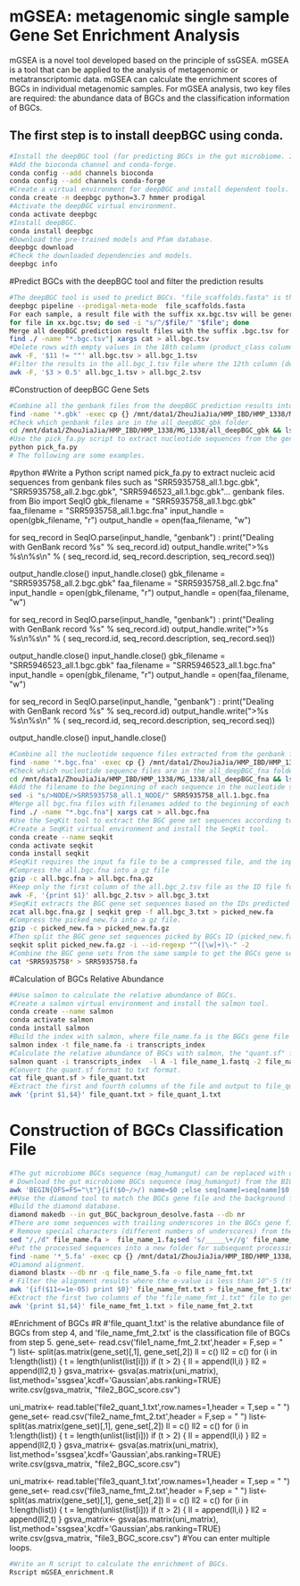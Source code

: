 # mGSEA: metagenomic single sample Gene Set Enrichment Analysis  

mGSEA is a novel tool developed based on the principle of ssGSEA.
mGSEA is a tool that can be applied to the analysis of metagenomic or metatranscriptomic data.
mGSEA can calculate the enrichment scores of BGCs in individual metagenomic samples.
For mGSEA analysis, two key files are required: the abundance data of BGCs and the classification information of BGCs.

## The first step is to install deepBGC using conda.

```bash
#Install the deepBGC tool (for predicting BGCs in the gut microbiome. If there is a better tool available, replace this one).
#Add the bioconda channel and conda-forge.
conda config --add channels bioconda
conda config --add channels conda-forge
#Create a virtual environment for deepBGC and install dependent tools.
conda create -n deepbgc python=3.7 hmmer prodigal
#Activate the deepBGC virtual environment.
conda activate deepbgc
#Install deepBGC.
conda install deepbgc
#Download the pre-trained models and Pfam database.
deepbgc download
#Check the downloaded dependencies and models.
deepbgc info
```
#Predict BGCs with the deepBGC tool and filter the prediction results

```bash
#The deepBGC tool is used to predict BGCs. "file_scaffolds.fasta" is the contig file after assembly. (Adding "--prodigal-meta-mode" can detect genes in short contigs).
deepbgc pipeline --prodigal-meta-mode  file_scaffolds.fasta
For each sample, a result file with the suffix xx.bgc.tsv will be generated after deepBGC prediction. To avoid confusion in batch processing, add the sample name to the first column of each xx.bgc.tsv file. "^" indicates the first column, and "sed -i" means to modify the file directly without printing it out.
for file in xx.bgc.tsv; do sed -i "s/^/$file/" "$file"; done
Merge all deepBGC prediction result files with the suffix .bgc.tsv for batch processing, and generate a summary file named all.bgc.tsv.
find ./ -name "*.bgc.tsv"| xargs cat > all.bgc.tsv
#Delete rows with empty values in the 18th column (product_class column) of the all.bgc.tsv file, and output the new results to the all.bgc_1.tsv file.
awk -F, '$11 != ""' all.bgc.tsv > all.bgc_1.tsv
#Filter the results in the all.bgc_1.tsv file where the 12th column (deepbgc_score column) has a value greater than 0.5, and output to the all.bgc_2.tsv file. The all.bgc_2.tsv file contains the BGC prediction results from deepBGC, including the names of the BGC gene sets and possible predicted classifications.
awk -F, '$3 > 0.5' all.bgc_1.tsv > all.bgc_2.tsv
```
#Construction of deepBGC Gene Sets

```bash
#Combine all the genbank files from the deepBGC prediction results into a new folder named "all_deepBGC_gbk" for batch processing.
find -name '*.gbk' -exec cp {} /mnt/data1/ZhouJiaJia/HMP_IBD/HMP_1338/MG_1338/all_deepBGC_gbk \;
#Check which genbank files are in the all_deepBGC_gbk folder.
cd /mnt/data1/ZhouJiaJia/HMP_IBD/HMP_1338/MG_1338/all_deepBGC_gbk && ls
#Use the pick_fa.py script to extract nucleotide sequences from the genbank files.
python pick_fa.py
# The following are some examples.
```
#python
#Write a Python script named pick_fa.py to extract nucleic acid sequences from genbank files such as "SRR5935758_all.1.bgc.gbk", "SRR5935758_all.2.bgc.gbk", "SRR5946523_all.1.bgc.gbk"... genbank files.
from Bio import SeqIO
gbk_filename = "SRR5935758_all.1.bgc.gbk"
faa_filename = "SRR5935758_all.1.bgc.fna"
input_handle  = open(gbk_filename, "r")
output_handle = open(faa_filename, "w")

for seq_record in SeqIO.parse(input_handle, "genbank") :
    print("Dealing with GenBank record %s" % seq_record.id)
    output_handle.write(">%s %s\n%s\n" % (
           seq_record.id,
           seq_record.description,
           seq_record.seq))

output_handle.close()
input_handle.close()
gbk_filename = "SRR5935758_all.2.bgc.gbk"
faa_filename = "SRR5935758_all.2.bgc.fna"
input_handle  = open(gbk_filename, "r")
output_handle = open(faa_filename, "w")

for seq_record in SeqIO.parse(input_handle, "genbank") :
    print("Dealing with GenBank record %s" % seq_record.id)
    output_handle.write(">%s %s\n%s\n" % (
           seq_record.id,
           seq_record.description,
           seq_record.seq))

output_handle.close()
input_handle.close()
gbk_filename = "SRR5946523_all.1.bgc.gbk"
faa_filename = "SRR5946523_all.1.bgc.fna"
input_handle  = open(gbk_filename, "r")
output_handle = open(faa_filename, "w")

for seq_record in SeqIO.parse(input_handle, "genbank") :
    print("Dealing with GenBank record %s" % seq_record.id)
    output_handle.write(">%s %s\n%s\n" % (
           seq_record.id,
           seq_record.description,
           seq_record.seq))

output_handle.close()
input_handle.close()
```bash
#Combine all the nucleotide sequence files extracted from the genbank files into a new folder named "all_deepBGC_fna" for batch processing.
find -name '*.bgc.fna' -exec cp {} /mnt/data1/ZhouJiaJia/HMP_IBD/HMP_1338/MG_1338/all_deepBGC_fna \;
#Check which nucleotide sequence files are in the all_deepBGC_fna folder.
cd /mnt/data1/ZhouJiaJia/HMP_IBD/HMP_1338/MG_1338/all_deepBGC_fna && ls
#Add the filename to the beginning of each sequence in the nucleotide sequence files. For example, add the filename "SRR5935758_all.1" to the beginning of each sequence in the SRR5935758_all.1.bgc.fna file.
sed -i "s/>NODE/>SRR5935758_all.1_NODE/" SRR5935758_all.1.bgc.fna
#Merge all bgc.fna files with filenames added to the beginning of each sequence in the all_deepBGC_fna folder into a single file named all.bgc.fna.
find ./ -name "*.bgc.fna"| xargs cat > all.bgc.fna
#Use the SeqKit tool to extract the BGC gene set sequences according to the IDs in the first column of the deepBGC prediction results (all.bgc_2.tsv).
#Create a SeqKit virtual environment and install the SeqKit tool.
conda create --name seqkit
conda activate seqkit
conda install seqkit
#SeqKit requires the input fa file to be a compressed file, and the input ID file to be a txt file, so preprocess the input files first.
#Compress the all.bgc.fna into a gz file
gzip -c all.bgc.fna > all.bgc.fna.gz
#Keep only the first column of the all.bgc_2.tsv file as the ID file for the BGCs.
awk -F, '{print $1}' all.bgc_2.tsv > all.bgc_3.txt
#SeqKit extracts the BGC gene set sequences based on the IDs predicted by deepBGC.
zcat all.bgc.fna.gz | seqkit grep -f all.bgc_3.txt > picked_new.fa
#Compress the picked_new.fa into a gz file.
gzip -c picked_new.fa > picked_new.fa.gz
#Then split the BGC gene set sequences picked by BGCs ID (picked_new.fa.gz) into individual fa files.
seqkit split picked_new.fa.gz -i --id-regexp "^([\w]+)\-" -2
#Combine the BGC gene sets from the same sample to get the BGCs gene set for that sample.
cat *SRR5935758* > SRR5935758.fa
```
#Calculation of BGCs Relative Abundance

```bash
##Use salmon to calculate the relative abundance of BGCs.
#Create a salmon virtual environment and install the salmon tool.
conda create --name salmon
conda activate salmon
conda install salmon
#Build the index with salmon, where file_name.fa is the BGCs gene file from step 3.
salmon index -t file_name.fa -i transcripts_index
#Calculate the relative abundance of BGCs with salmon, the "quant.sf" file in the "file_name_transcripts_quant" folder contains the relative abundance of BGCs.
salmon quant -i transcripts_index  -l A -1 file_name_1.fastq -2 file_name_2.fastq -o file_name_transcripts_quant
#Convert the quant.sf format to txt format.
cat file_quant.sf > file_quant.txt
#Extract the first and fourth columns of the file and output to file_quant_1.txt. "file_quant_1.txt" is the relative abundance file for BGCs.
awk '{print $1,$4}' file_quant.txt > file_quant_1.txt
```
# Construction of BGCs Classification File

```bash
#The gut microbiome BGCs sequence (mag_humangut) can be replaced with other BGCs data you want to explore.
# Download the gut microbiome BGCs sequence (mag_humangut) from the BIG-FAM database and name it gut_BGC_backgroun.fasta, filter out sequences with aa less than 60 to become the background file (gut_BGC_backgroun_desolve.fasta).
awk 'BEGIN{OFS=FS="\t"}{if($0~/>/) name=$0 ;else seq[name]=seq[name]$0;}END{for(i in seq) {if(length(seq[i])>100) print i"\n"seq[i]}}' gut_BGC_backgroun.fasta > gut_BGC_backgroun_desolve.fasta
##Use the diamond tool to match the BGCs gene file and the background file to obtain the classification of BGCs.
#Build the diamond database.
diamond makedb --in gut_BGC_backgroun_desolve.fasta --db nr
#There are some sequences with trailing underscores in the BGCs gene file -- "file_name.fa" file, diamond will report an error and need to be deleted.
# Remove special characters (different numbers of underscores) from the nucleic acid file.
sed "/,/d" file_name.fa >  file_name_1.fa;sed 's/_____\+//g' file_name_1.fa >file_name_2.fa;sed 's/____\+//g' file_name_2.fa >file_name_3.fa;sed 's/___\+//g' file_name_3.fa >file_name_4.fa;sed 's/__\+//g' file_name_4.fa >file_name_5.fa
#Put the processed sequences into a new folder for subsequent processing.
find -name '*_5.fa' -exec cp {} /mnt/data1/ZhouJiaJia/HMP_IBD/HMP_1338/MG_1338/BGC_prediect_result_1338/deslove \;
#Diamond alignment.
diamond blastx --db nr -q file_name_5.fa -o file_name_fmt.txt 
# Filter the alignment results where the e-value is less than 10^-5 (the 11th column is the E value), and output to the file_name_fmt_1.txt file.
awk '{if($11<=1e-05) print $0}' file_name_fmt.txt > file_name_fmt_1.txt
#Extract the first two columns of the "file_name_fmt_1.txt" file to get the BGCs classification file.
awk '{print $1,$4}' file_name_fmt_1.txt > file_name_fmt_2.txt
```
#Enrichment of BGCs
#R
#'file_quant_1.txt' is the relative abundance file of BGCs from step 4, and 'file_name_fmt_2.txt' is the classification file of BGCs from step 5.
gene_set<- read.csv('file1_name_fmt_2.txt',header = F,sep = " ")
list<- split(as.matrix(gene_set)[,1], gene_set[,2])
ll = c()
ll2 = c()
for (i in 1:length(list)) {
  t = length(unlist(list[i]))
  if (t > 2) {
    ll = append(ll,i)
  }
  ll2 = append(ll2,t)
}
gsva_matrix<- gsva(as.matrix(uni_matrix), list,method='ssgsea',kcdf='Gaussian',abs.ranking=TRUE)
write.csv(gsva_matrix, "file2_BGC_score.csv")

uni_matrix<- read.table('file2_quant_1.txt',row.names=1,header = T,sep = " ")
gene_set<- read.csv('file2_name_fmt_2.txt',header = F,sep = " ")
list<- split(as.matrix(gene_set)[,1], gene_set[,2])
ll = c()
ll2 = c()
for (i in 1:length(list)) {
  t = length(unlist(list[i]))
  if (t > 2) {
    ll = append(ll,i)
  }
  ll2 = append(ll2,t)
}
gsva_matrix<- gsva(as.matrix(uni_matrix), list,method='ssgsea',kcdf='Gaussian',abs.ranking=TRUE)
write.csv(gsva_matrix, "file2_BGC_score.csv")

uni_matrix<- read.table('file3_quant_1.txt',row.names=1,header = T,sep = " ")
gene_set<- read.csv('file3_name_fmt_2.txt',header = F,sep = " ")
list<- split(as.matrix(gene_set)[,1], gene_set[,2])
ll = c()
ll2 = c()
for (i in 1:length(list)) {
  t = length(unlist(list[i]))
  if (t > 2) {
    ll = append(ll,i)
  }
  ll2 = append(ll2,t)
}
gsva_matrix<- gsva(as.matrix(uni_matrix), list,method='ssgsea',kcdf='Gaussian',abs.ranking=TRUE)
write.csv(gsva_matrix, "file3_BGC_score.csv")
#You can enter multiple loops.
```bash
#Write an R script to calculate the enrichment of BGCs.
Rscript mGSEA_enrichment.R
```